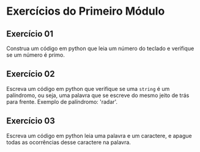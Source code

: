<h1>Exercícios do Primeiro Módulo</h1>

## Exercício 01
Construa um código em python que leia um número do teclado e verifique se um número é primo.

## Exercício 02
Escreva um código em python que verifique se uma `string` é um palíndromo, ou seja, uma palavra que se escreve do mesmo jeito de trás para frente. Exemplo de palíndromo: 'radar'.

## Exercício 03
Escreva um código em python leia uma palavra e um caractere, e apague todas as ocorrências desse caractere na palavra.

